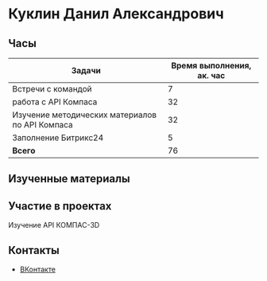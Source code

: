 # Куклин Данил Александрович

## Часы

|Задачи|Время выполнения, ак. час|
|----------------|----------------|
|Встречи с командой | 7|
|работа с API Компаса | 32|
|Изучение методических материалов по API Компаса | 32|
|Заполнение Битрикс24 | 5|
|<b>Всего </b> | 76|

## Изученные материалы

## Участие в проектах
Изучение API КОМПАС-3D

## Контакты <br>
- [ВКонтакте](https://vk.com/danilk31)
